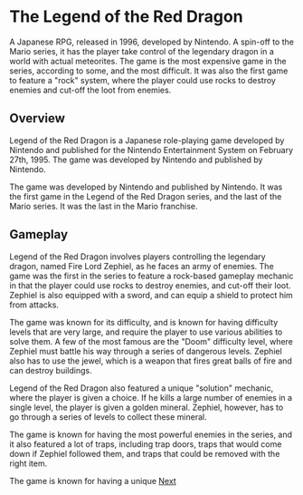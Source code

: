 # The Legend of the Red Dragon

A Japanese RPG, released in 1996, developed by Nintendo. A spin-off to the Mario series, it has the player take control of the legendary dragon in a world with actual meteorites. The game is the most expensive game in the series, according to some, and the most difficult. It was also the first game to feature a "rock" system, where the player could use rocks to destroy enemies and cut-off the loot from enemies.

## Overview

Legend of the Red Dragon is a Japanese role-playing game developed by Nintendo and published for the Nintendo Entertainment System on February 27th, 1995. The game was developed by Nintendo and published by Nintendo.

The game was developed by Nintendo and published by Nintendo. It was the first game in the Legend of the Red Dragon series, and the last of the Mario series. It was the last in the Mario franchise.

## Gameplay

Legend of the Red Dragon involves players controlling the legendary dragon, named Fire Lord Zephiel, as he faces an army of enemies. The game was the first in the series to feature a rock-based gameplay mechanic in that the player could use rocks to destroy enemies, and cut-off their loot. Zephiel is also equipped with a sword, and can equip a shield to protect him from attacks.

The game was known for its difficulty, and is known for having difficulty levels that are very large, and require the player to use various abilities to solve them. A few of the most famous are the "Doom" difficulty level, where Zephiel must battle his way through a series of dangerous levels. Zephiel also has to use the jewel, which is a weapon that fires great balls of fire and can destroy buildings.

Legend of the Red Dragon also featured a unique "solution" mechanic, where the player is given a choice. If he kills a large number of enemies in a single level, the player is given a golden mineral. Zephiel, however, has to go through a series of levels to collect these mineral.

The game is known for having the most powerful enemies in the series, and it also featured a lot of traps, including trap doors, traps that would come down if Zephiel followed them, and traps that could be removed with the right item.

The game is known for having a unique
[Next](186.md)